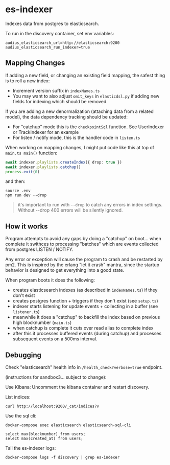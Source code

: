 # es-indexer

Indexes data from postgres to elasticsearch.

To run in the discovery container, set env variables:

```
audius_elasticsearch_url=http://elasticsearch:9200
audius_elasticsearch_run_indexer=true
```

## Mapping Changes

If adding a new field, or changing an existing field mapping, the safest thing is to roll a new index:

- Increment version suffix in `indexNames.ts`
- You may want to also adjust `omit_keys` in `elasticdsl.py` if adding new fields for indexing which should be removed.

If you are adding a new denormalization (attaching data from a related model), the data dependency tracking should be updated:

- For "catchup" mode this is the `checkpointSql` function. See UserIndexer or TrackIndexer for an example
- For listen / notify mode, this is the handler code in `listen.ts`

When working on mapping changes, I might put code like this at top of `main.ts main()` function:

```ts
await indexer.playlists.createIndex({ drop: true })
await indexer.playlists.catchup()
process.exit(0)
```

and then:

```
source .env
npm run dev --drop
```

> it's important to run with `--drop` to catch any errors in index settings. Without --drop 400 errors will be silently ignored.

## How it works

Program attempts to avoid any gaps by doing a "catchup" on boot... when complete it swithces to processing "batches" which are events collected from postgres LISTEN / NOTIFY.

Any error or exception will cause the program to crash and be restarted by pm2. This is inspired by the erlang "let it crash" mantra, since the startup behavior is designed to get everything into a good state.

When program boots it does the following:

- creates elasticsearch indexes (as described in `indexNames.ts`) if they don't exist
- creates postgres function + triggers if they don't exist (see `setup.ts`)
- indexer starts listening for update events + collecting in a buffer (see `listener.ts`)
- meanwhile it does a "catchup" to backfill the index based on previous high blocknumber (`main.ts`)
- when catchup is complete it cuts over read alias to complete index
- after this it processes buffered events (during catchup) and processes subsequent events on a 500ms interval.

## Debugging

Check "elasticsearch" health info in `/health_check?verbose=true` endpoint.

(instructions for sandbox3... subject to change):

Use Kibana:
Uncomment the kibana container and restart discovery.

List indices:

```
curl http://localhost:9200/_cat/indices?v
```

Use the sql cli:

```
docker-compose exec elasticsearch elasticsearch-sql-cli

select max(blocknumber) from users;
select max(created_at) from users;
```

Tail the es-indexer logs:

```
docker-compose logs -f discovery | grep es-indexer
```
